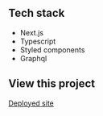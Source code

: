## Tech stack
- Next.js
- Typescript
- Styled components
- Graphql

## View this project

[Deployed site](https://blog-articles-test-repo-vxji.vercel.app/)
